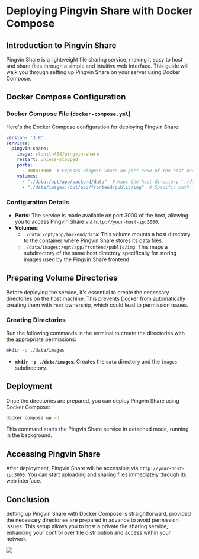 # Deploying Pingvin Share with Docker Compose

## Introduction to Pingvin Share

Pingvin Share is a lightweight file sharing service, making it easy to host and share files through a simple and intuitive web interface. This guide will walk you through setting up Pingvin Share on your server using Docker Compose.

## Docker Compose Configuration

### Docker Compose File (`docker-compose.yml`)

Here's the Docker Compose configuration for deploying Pingvin Share:

```yaml
version: '3.8'
services:
  pingvin-share:
    image: stonith404/pingvin-share
    restart: unless-stopped
    ports:
      - 3000:3000  # Exposes Pingvin Share on port 3000 of the host machine.
    volumes:
      - "./data:/opt/app/backend/data"  # Maps the host directory './data' to the container's data storage.
      - "./data/images:/opt/app/frontend/public/img"  # Specific path for image storage within the same data directory.
```

### Configuration Details

- **Ports**: The service is made available on port 3000 of the host, allowing you to access Pingvin Share via `http://your-host-ip:3000`.
- **Volumes**:
  - `./data:/opt/app/backend/data`: This volume mounts a host directory to the container where Pingvin Share stores its data files.
  - `./data/images:/opt/app/frontend/public/img`: This maps a subdirectory of the same host directory specifically for storing images used by the Pingvin Share frontend.

## Preparing Volume Directories

Before deploying the service, it's essential to create the necessary directories on the host machine. This prevents Docker from automatically creating them with `root` ownership, which could lead to permission issues.

### Creating Directories

Run the following commands in the terminal to create the directories with the appropriate permissions:

```bash
mkdir -p ./data/images
```

- **`mkdir -p ./data/images`**: Creates the `data` directory and the `images` subdirectory.

## Deployment

Once the directories are prepared, you can deploy Pingvin Share using Docker Compose:

```bash
docker compose up -d
```

This command starts the Pingvin Share service in detached mode, running in the background.

## Accessing Pingvin Share

After deployment, Pingvin Share will be accessible via `http://your-host-ip:3000`. You can start uploading and sharing files immediately through its web interface.

## Conclusion

Setting up Pingvin Share with Docker Compose is straightforward, provided the necessary directories are prepared in advance to avoid permission issues. This setup allows you to host a private file sharing service, enhancing your control over file distribution and access within your network.

<a href="https://www.buymeacoffee.com/techdox"><img src="https://img.buymeacoffee.com/button-api/?text=Buy me a cup of tea&emoji=🍵&slug=techdox&button_colour=FFDD00&font_colour=000000&font_family=Cookie&outline_colour=000000&coffee_colour=ffffff" /></a>
